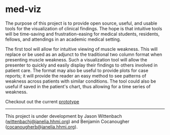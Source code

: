# med-viz

The purpose of this project is to provide open source, useful, and usable
tools for the visualization of clinical findings. The hope is that intuitive
tools will be time-saving and frustration-easing for medical students, 
residents, fellows, and attendings in an academic medical setting.

The first tool will allow for intuitive viewing of muscle weakness. This will 
replace or be used as an adjunct to the traditional two column format when 
presenting muscle weakness. Such a visualization tool will allow the 
presenter to quickly and easily display their findings to others involved 
in patient care. The format may also be useful to provide plots for case 
reports; it will provide the reader an easy method to see patterns of weakness 
across patients with similar conditions. The tool could also be useful 
if saved in the patient's chart, thus allowing for a time series of 
weakness.

Checkout out the current [prototype](https://jwittenbach.github.io/med-viz)


-----
This project is under development by Jason Wittenbach 
(wittenbachj@janelia.hhmi.org) and Benjamin Cocanougher
(cocanougherb@janelia.hhmi.org).
